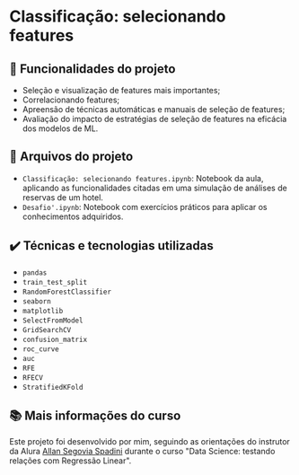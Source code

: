 # Classificação: selecionando features

## 🔨 Funcionalidades do projeto

- Seleção e visualização de features mais importantes;
- Correlacionando features;
- Apreensão de técnicas automáticas e manuais de seleção de features;
- Avaliação do impacto de estratégias de seleção de features na eficácia dos modelos de ML.

## 📂 Arquivos do projeto

- `Classificação: selecionando features.ipynb`: Notebook da aula, aplicando as funcionalidades citadas em uma simulação de análises de reservas de um hotel.
- `Desafio'.ipynb`: Notebook com exercícios práticos para aplicar os conhecimentos adquiridos.

## ✔️ Técnicas e tecnologias utilizadas

- `pandas`
- `train_test_split`
- `RandomForestClassifier`
- `seaborn`
- `matplotlib`
- `SelectFromModel`
- `GridSearchCV`
- `confusion_matrix`
- `roc_curve`
- `auc`
- `RFE`
- `RFECV`
- `StratifiedKFold`

## 📚 Mais informações do curso

Este projeto foi desenvolvido por mim, seguindo as orientações do instrutor da Alura [Allan Segovia Spadini](https://github.com/allanspadini) durante o curso "Data Science: testando relações com Regressão Linear".
